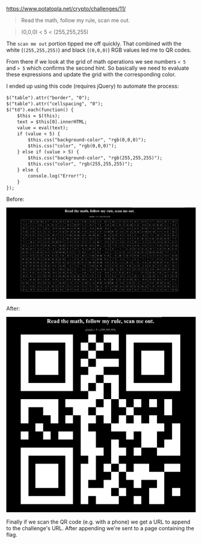 https://www.potatopla.net/crypto/challenges/11/

> Read the math, follow my rule, scan me out.

> (0,0,0) < 5 < (255,255,255)

The `scan me out` portion tipped me off quickly. That combined with the 
white (`(255,255,255)`) and black (`(0,0,0)`) RGB values led me to QR codes.

From there if we look at the grid of math operations we see numbers `< 5` and
`> 5` which confirms the second hint. So basically we need to evaluate these
expressions and update the grid with the corresponding color.

I ended up using this code (requires jQuery) to automate the process:

```
$("table").attr("border", "0");
$("table").attr("cellspacing", "0");
$("td").each(function() {
    $this = $(this);
    text = $this[0].innerHTML;
    value = eval(text);
    if (value < 5) {
        $this.css("background-color", "rgb(0,0,0)");
        $this.css("color", "rgb(0,0,0)");
    } else if (value > 5) {
        $this.css("background-color", "rgb(255,255,255)");
        $this.css("color", "rgb(255,255,255)");
    } else {
        console.log("Error!");
    }
});
```

Before:

![Before](before.png)

After:

![After](after.png)

Finally if we scan the QR code (e.g. with a phone) we get a URL to append to
the challenge's URL. After appending we're sent to a page containing the flag.
